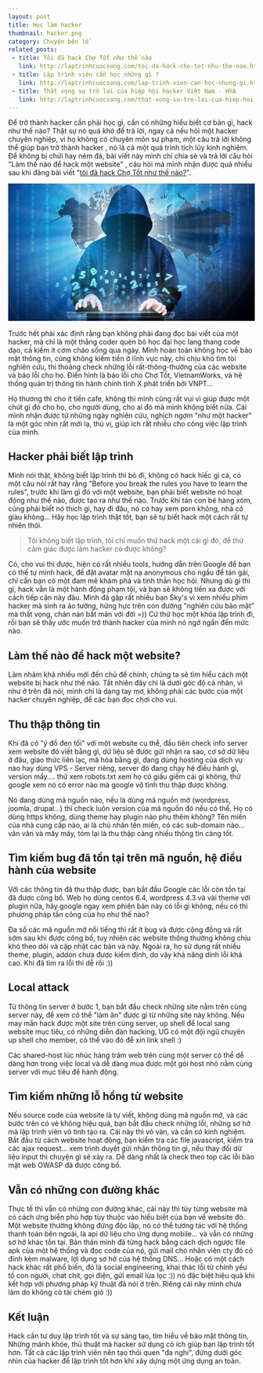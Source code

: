 ```yaml
---
layout: post
title: Học làm hacker
thumbnail: hacker.png
category: Chuyện bên lề
related_posts:
 - title: Tôi đã hack Chợ Tốt như thế nào
   link: http://laptrinhcuocsong.com/toi-da-hack-cho-tot-nhu-the-nao.html
 - title: Lập trình viên cần học những gì ?
   link: http://laptrinhcuocsong.com/lap-trinh-vien-can-hoc-nhung-gi.html
 - title: Thất vọng sự trở lại của hiệp hội hacker Việt Nam - HVA
   link: http://laptrinhcuocsong.com/that-vong-su-tro-lai-cua-hiep-hoi-hacker-viet-nam-hva.html
---
```


Để trở thành hacker cần phải học gì, cần có những hiểu biết cơ bản gì, hack như thế nào?  Thật sự nó quá khó để trả lời, ngay cả nếu hỏi một hacker chuyên nghiệp, vì họ không có chuyên môn sư phạm, một câu trả lời không thể giúp bạn trở thành hacker , nó là cả một quá trình tích lũy kinh nghiệm. Để không bị chửi hay ném đá, bài viết này mình chỉ chia sẻ và trả lời câu hỏi "Làm thế nào để hack một website" , câu hỏi mà mình nhận được quá nhiều sau khi đăng bài viết "[tôi đã hack Chợ Tốt như thế nào?](http://laptrinhcuocsong.com/toi-da-hack-cho-tot-nhu-the-nao.html)".

![hacker](images/hacking-banner.jpg)

Trước hết phải xác định rằng bạn không phải đang đọc bài viết của một hacker, mà chỉ là một thằng coder quèn bỏ học đại học lang thang code dạo, cá kiếm ít cơm cháo sống qua ngày. Mình hoàn toàn không học về bảo mật thông tin, cũng không kiếm tiền ở lĩnh vực này, chỉ chịu khó tìm tòi nghiên cứu, thi thoảng check những lỗi rất-thông-thường của các website và báo lỗi cho họ. Điển hình là báo lỗi cho Chợ Tốt, VietnamWorks, và hệ thống quản trị thông tin hành chính tỉnh X phát triển bởi VNPT...

Họ thương thì cho ít tiền cafe, không thì mình cũng rất vui vì giúp được một chút gì đó cho họ, cho người dùng, cho ai đó mà mình không biết nữa. Cái mình nhận được từ những ngày nghiên cứu, nghịch ngợm "như một hacker" là một góc nhìn rất mới lạ, thú vị, giúp ích rất nhiều cho công việc lập trình của mình.

## Hacker phải biết lập trình

Mình nói thật, không biết lập trình thì bỏ đi, không có hack hiếc gì cả, có một câu nói rất hay rằng "Before you break the rules you have to learn the rules", trước khi làm gì đó với một website, bạn phải biết website nó hoạt động như thế nào, được tạo ra như thế nào. Trước khi tán con bé hàng xóm, cũng phải biết nó thích gì, hay đi đâu, nó có hay xem porn không, nhà có giàu không... Hãy học lập trình thật tốt, bạn sẽ tự biết hack một cách rất tự nhiên thôi.

> Tôi không biết lập trình, tôi chỉ muốn thử hack một cái gì đó, để thử cảm giác được làm hacker có được không?

Có, cho vui thì được, hiện có rất nhiều tools, hướng dẫn trên Google để bạn có thể tự mình hack, để đặt avatar mặt nạ anonymous cho ngầu để tán gái, chỉ cần bạn có một đam mê khám phá và tinh thần học hỏi. Nhưng dù gì thì gì, hack vẫn là một hành động phạm tội, và bạn sẽ không tiến xa được với cách tiếp cận này đâu. Mình đã gặp rất nhiều bạn Sky's vì xem nhiều phim hacker mà sinh ra ảo tưởng, hừng hực trên con đường "nghiên cứu bảo mật" mà thất vọng, chán nản bất mãn với đời =)) Cứ thử học một khóa lập trình đi, rồi bạn sẽ thấy ước muốn trở thành hacker của mình nó ngớ ngẩn đến mức nào.

## Làm thế nào để hack một website?

Lảm nhảm khá nhiều mới đến chủ đề chính, chúng ta sẽ tìm hiểu cách một website bị hack như thế nào. Tất nhiên đây chỉ là dưới góc độ cá nhân, vì như ở trên đã nói, mình chỉ là dạng tay mơ, không phải các bước của một hacker chuyên nghiệp, để các bạn đọc chơi cho vui.

## Thu thập thông tin

Khi đã có "ý đồ đen tối" với một website cụ thể, đầu tiên check info server xem website đó viết bằng gì, dữ liệu sẽ được gửi nhận ra sao, cơ sở dữ liệu ở đâu, giao thức liên lạc, mã hóa bằng gì, đang dùng hosting của dịch vụ nào hay dùng VPS - Server riêng, server đó đang chạy hệ điều hành gì, version mấy.... thử xem robots.txt xem họ có giấu giếm cái gì không, thử google xem nó có error nào mà google vô tình thu thập được không.

Nó đang dùng mã nguồn nào, nếu là dùng mã nguồn mở (wordpress, joomla, drupal...) thì check luôn version của mã nguồn đó nếu có thể. Họ có dùng https không, dùng theme hay plugin nào phụ thêm không? Tên miền của nhà cung cấp nào, ai là chủ nhân tên miền, có các sub-domain nào... vân vân và mây mây, tóm lại là thu thập càng nhiều thông tin càng tốt.

## Tìm kiếm bug đã tồn tại trên mã nguồn, hệ điều hành của website

Với các thông tin đã thu thập được, bạn bắt đầu Google các lỗi còn tồn tại đã được công bố. Web họ dùng centos 6.4, wordpress 4.3 và vài theme với plugin nữa, hãy google ngay xem phiên bản này có lỗi gì không, nếu có thì phương pháp tấn công của họ như thế nào?

Đa số các mã nguồn mở nổi tiếng thì rất ít bug và được cộng đồng vá rất sớm sau khi được công bố, tuy nhiên các website thông thường không chịu khó theo dõi và cập nhật các bản vá này. Ngoài ra, họ sử dụng rất nhiều theme, plugin, addon chưa được kiểm định, do vậy khả năng dính lỗi khá cao. Khi đã tìm ra lỗi thì dễ rồi :))

## Local attack

Từ thông tin server ở bước 1, bạn bắt đầu check  những site nằm trên cùng server này, để xem có thể "làm ăn" được gì từ những site này không. Nếu may mắn hack được một site trên cùng server, up shell để local sang website mục tiêu, có những diễn đàn hacking, UG có một đội ngũ chuyên up shell cho member, có thể vào đó để xin link shell :)

Các shared-host lúc nhúc hàng trăm web trên cùng một server có thể dễ dàng hơn trong việc local và dễ dàng mua được một gói host nhỏ nằm cùng server với mục tiêu để hành động.

## Tìm kiếm những lỗ hổng từ website

Nếu source code của website là tự viết, không dùng mã nguồn mở, và các bước trên có vẻ không hiệu quả, bạn bắt đầu check những lỗi, những sơ hở mà lập trình viên vô tình tạo ra. Cái này thì vô vàn, và cần có kinh nghiệm. Bắt đầu từ cách website hoạt động, bạn kiểm tra các file javascript, kiểm tra các ajax request... xem trình duyệt gửi nhận thông tin gì, nếu thay đổi dữ liệu input thì chuyện gì sẽ xảy ra. Dễ dàng nhất là check theo top các lỗi bảo mật web OWASP đã được công bố.

## Vẫn có những con đường khác

Thực tế thì vẫn có những con đường khác, cái này thì tùy từng website mà có cách ứng biến phù hợp tùy thuộc vào hiểu biết của bạn về website đó. Một website thường không đứng độc lập, nó có thể tương tác với hệ thống thanh toán bên ngoài, là api dữ liệu cho ứng dụng mobile... và vẫn có những sơ hở khác tồn tại. Bản thân mình đã từng hack bằng cách dịch ngược file apk của một hệ thống và đọc code của nó, gửi mail cho nhân viên cty đó có đính kèm malware, lợi dụng sơ hở của hệ thống DNS... Hoặc có một cách hack khác rất phổ biến, đó là social engineering, khai thác lỗi từ chính yếu tố con người, chat chit, gọi điện, gửi email lừa lọc :)) nó đặc biệt hiệu quả khi kết hợp với phương pháp kỹ thuật đã nói ở trên. Riêng cái này mình chưa làm do không có tài chém gió :))

## Kết luận

Hack cần tư duy lập trình tốt và sự sáng tạo, tìm hiểu về bảo mật thông tin, Những mánh khóe, thủ thuật mà hacker sử dụng có ích giúp bạn lập trình tốt hơn. Tất cả các lập trình viên nên tạo thói quen "đa nghi", đứng dưới góc nhìn của hacker để lập trình tốt hơn khi xây dựng một ứng dụng an toàn.
